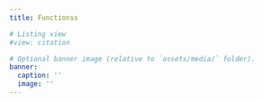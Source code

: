 ```yaml
---
title: Functionss

# Listing view
#view: citation

# Optional banner image (relative to `assets/media/` folder).
banner:
  caption: ''
  image: ''
---
```

